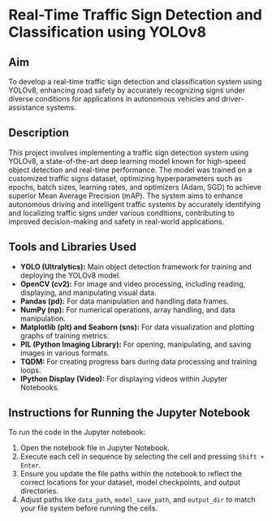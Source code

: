 
# Real-Time Traffic Sign Detection and Classification using YOLOv8

## Aim
To develop a real-time traffic sign detection and classification system using YOLOv8, enhancing road safety by accurately recognizing signs under diverse conditions for applications in autonomous vehicles and driver-assistance systems.

## Description
This project involves implementing a traffic sign detection system using YOLOv8, a state-of-the-art deep learning model known for high-speed object detection and real-time performance. The model was trained on a customized traffic signs dataset, optimizing hyperparameters such as epochs, batch sizes, learning rates, and optimizers (Adam, SGD) to achieve superior Mean Average Precision (mAP). The system aims to enhance autonomous driving and intelligent traffic systems by accurately identifying and localizing traffic signs under various conditions, contributing to improved decision-making and safety in real-world applications.

## Tools and Libraries Used
- **YOLO (Ultralytics):** Main object detection framework for training and deploying the YOLOv8 model.
- **OpenCV (cv2):** For image and video processing, including reading, displaying, and manipulating visual data.
- **Pandas (pd):** For data manipulation and handling data frames.
- **NumPy (np):** For numerical operations, array handling, and data manipulation.
- **Matplotlib (plt) and Seaborn (sns):** For data visualization and plotting graphs of training metrics.
- **PIL (Python Imaging Library):** For opening, manipulating, and saving images in various formats.
- **TQDM:** For creating progress bars during data processing and training loops.
- **IPython Display (Video):** For displaying videos within Jupyter Notebooks.

## Instructions for Running the Jupyter Notebook
To run the code in the Jupyter notebook:

1. Open the notebook file in Jupyter Notebook.
2. Execute each cell in sequence by selecting the cell and pressing `Shift + Enter`.
3. Ensure you update the file paths within the notebook to reflect the correct locations for your dataset, model checkpoints, and output directories.
4. Adjust paths like `data_path`, `model_save_path`, and `output_dir` to match your file system before running the cells.
